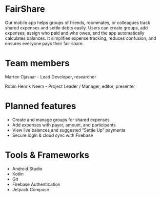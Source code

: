 # FairShare
Our mobile app helps groups of friends, roommates, or colleagues track shared expenses and settle debts easily. Users can create groups, add expenses, assign who paid and who owes, and the app automatically calculates balances. It simplifies expense tracking, reduces confusion, and ensures everyone pays their fair share.
# Team members
Marten Ojasaar - Lead Developer, researcher 

Robin Henrik Neem - Project Leader / Manager, editor, presenter

# Planned features
- Create and manage groups for shared expenses
- Add expenses with payer, amount, and participants
- View live balances and suggested “Settle Up” payments
- Secure login & cloud sync with Firebase

# Tools & Frameworks
- Android Studio
- Kotlin
- Git
- Firebase Authentication
- Jetpack Compose 
